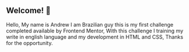## Welcome! 👋

Hello, My name is Andrew I am Brazilian guy this is my first challenge completed available by Frontend Mentor, With this challenge I training my write in english language and my development in HTML and CSS, Thanks for the opportunity.
